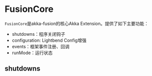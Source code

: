 # FusionCore

`FusionCore`是akka-fusion的核心Akka Extension。提供了如下主要功能：

- shutdowns：程序关闭钩子
- configuration: Lightbend Config增强
- events：框架事件注册、回调
- runMode：运行状态

## shutdowns
